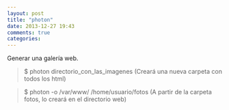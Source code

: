 ```yaml
---
layout: post
title: "photon"
date: 2013-12-27 19:43
comments: true
categories: 
---
```

Generar una galería web.

>$ photon directorio_con_las_imagenes  (Creará una nueva carpeta con todos los html)

>$ photon -o /var/www/ /home/usuario/fotos (A partir de la carpeta fotos, lo creará en el directorio web)

